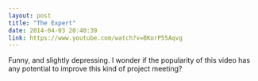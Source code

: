 ```yaml
---
layout: post
title: "The Expert"
date: 2014-04-03 20:40:39
link: https://www.youtube.com/watch?v=BKorP55Aqvg
---
```

Funny, and slightly depressing. I wonder if the popularity of this video has any potential to improve this kind of project meeting?
